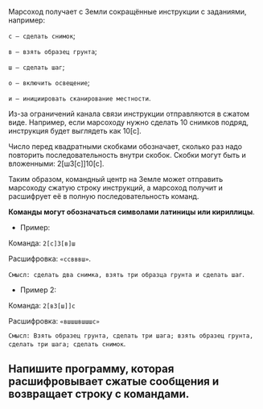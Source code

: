 Марсоход получает с Земли сокращённые инструкции с заданиями, например:

`с — сделать снимок`;

`в — взять образец грунта`;

`ш — сделать шаг`;

`о — включить освещение`;

`и — инициировать сканирование местности`.


Из-за ограничений канала связи инструкции отправляются в сжатом виде. Например, если марсоходу нужно сделать 10 снимков подряд, инструкция будет выглядеть как 10[с].

Число перед квадратными скобками обозначает, сколько раз надо повторить последовательность внутри скобок. Скобки могут быть и вложенными: 2[ш3[с]]10[с].

Таким образом, командный центр на Земле может отправить марсоходу сжатую строку инструкций, а марсоход получит и расшифрует её в полную последовательность команд.

**Команды могут обозначаться символами латиницы или кириллицы**.

 - Пример:

Команда: `2[с]3[в]ш`

Расшифровка: `«ссвввш»`.

`Смысл: сделать два снимка, взять три образца грунта и сделать шаг`.

 - Пример 2:

Команда: `2[в3[ш]]с`

Расшифровка: `«вшшшвшшшс»`

`Смысл: Взять образец грунта, сделать три шага; взять образец грунта, сделать три шага; сделать снимок`.


## Напишите программу, которая расшифровывает сжатые сообщения и возвращает строку с командами.
